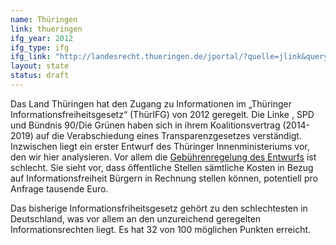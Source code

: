 ```yaml
---
name: Thüringen
link: thueringen 
ifg_year: 2012
ifg_type: ifg
ifg_link: "http://landesrecht.thueringen.de/jportal/?quelle=jlink&query=InfFrG+TH&psml=bsthueprod.psml&max=true"
layout: state
status: draft
---
```

Das Land Thüringen hat den Zugang zu Informationen im „Thüringer Informationsfreiheitsgesetz“ (ThürIFG) von 2012
geregelt. Die Linke , SPD und Bündnis 90/Die Grünen haben sich in ihrem Koalitionsvertrag (2014-2019) auf die Verabschiedung
eines Transparenzgesetzes verständigt. Inzwischen liegt ein erster Entwurf des Thüringer Innenministeriums vor, den wir hier analysieren. Vor allem die [Gebührenregelung des Entwurfs](https://netzpolitik.org/2018/transparenzgesetz-bekommt-thueringen-die-schlechteste-gebuehrenregelung-westeuropas/) ist schlecht. Sie sieht vor, dass öffentliche Stellen sämtliche Kosten in Bezug auf Informationsfreiheit Bürgern in Rechnung stellen können, potentiell pro Anfrage tausende Euro.

Das bisherige Informationsfriheitsgesetz gehört zu den schlechtesten in Deutschland, was vor allem an den unzureichend geregelten Informationsrechten liegt. Es hat 32 von 100 möglichen Punkten erreicht.
